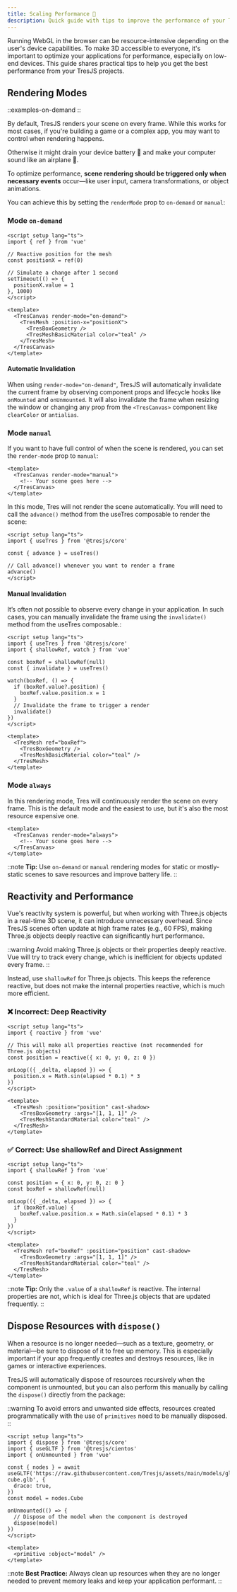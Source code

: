 ```yaml
---
title: Scaling Performance 🚀
description: Quick guide with tips to improve the performance of your TresJS application.
---
```


Running WebGL in the browser can be resource-intensive depending on the user's device capabilities. To make 3D accessible to everyone, it's important to optimize your applications for performance, especially on low-end devices. This guide shares practical tips to help you get the best performance from your TresJS projects.

## Rendering Modes

::examples-on-demand
::

By default, TresJS renders your scene on every frame. While this works for most cases, if you're building a game or a complex app, you may want to control when rendering happens.

Otherwise it might drain your device battery 🔋 and make your computer sound like an airplane 🛫.

To optimize performance, **scene rendering should be triggered only when necessary events** occur—like user input, camera transformations, or object animations.

You can achieve this by setting the `renderMode` prop to `on-demand` or `manual`:

### Mode `on-demand`

```vue [on-demand.vue]
<script setup lang="ts">
import { ref } from 'vue'

// Reactive position for the mesh
const positionX = ref(0)

// Simulate a change after 1 second
setTimeout(() => {
  positionX.value = 1
}, 1000)
</script>

<template>
  <TresCanvas render-mode="on-demand">
    <TresMesh :position-x="positionX">
      <TresBoxGeometry />
      <TresMeshBasicMaterial color="teal" />
    </TresMesh>
  </TresCanvas>
</template>
```

#### Automatic Invalidation

When using `render-mode="on-demand"`, TresJS will automatically invalidate the current frame by observing component props and lifecycle hooks like `onMounted` and `onUnmounted`. It will also invalidate the frame when resizing the window or changing any prop from the `<TresCanvas>` component like `clearColor` or `antialias`.

### Mode `manual`

If you want to have full control of when the scene is rendered, you can set the `render-mode` prop to `manual`:

```vue [manual-mode.vue]
<template>
  <TresCanvas render-mode="manual">
    <!-- Your scene goes here -->
  </TresCanvas>
</template>
```

In this mode, Tres will not render the scene automatically. You will need to call the `advance()` method from the useTres composable to render the scene:

```vue [manual-invalidate.vue]
<script setup lang="ts">
import { useTres } from '@tresjs/core'

const { advance } = useTres()

// Call advance() whenever you want to render a frame
advance()
</script>
```

#### Manual Invalidation

It’s often not possible to observe every change in your application. In such cases, you can manually invalidate the frame using the `invalidate()` method from the useTres composable.:

```vue [manual-invalidate.vue]
<script setup lang="ts">
import { useTres } from '@tresjs/core'
import { shallowRef, watch } from 'vue'

const boxRef = shallowRef(null)
const { invalidate } = useTres()

watch(boxRef, () => {
  if (boxRef.value?.position) {
    boxRef.value.position.x = 1
  }
  // Invalidate the frame to trigger a render
  invalidate()
})
</script>

<template>
  <TresMesh ref="boxRef">
    <TresBoxGeometry />
    <TresMeshBasicMaterial color="teal" />
  </TresMesh>
</template>
```

### Mode `always`

In this rendering mode, Tres will continuously render the scene on every frame. This is the default mode and the easiest to use, but it's also the most resource expensive one.

```vue [always-mode.vue]
<template>
  <TresCanvas render-mode="always">
    <!-- Your scene goes here -->
  </TresCanvas>
</template>
```

::note
**Tip:** Use `on-demand` or `manual` rendering modes for static or mostly-static scenes to save resources and improve battery life.
::

## Reactivity and Performance

Vue's reactivity system is powerful, but when working with Three.js objects in a real-time 3D scene, it can introduce unnecessary overhead. Since TresJS scenes often update at high frame rates (e.g., 60 FPS), making Three.js objects deeply reactive can significantly hurt performance.

::warning
Avoid making Three.js objects or their properties deeply reactive. Vue will try to track every change, which is inefficient for objects updated every frame.
::

Instead, use `shallowRef` for Three.js objects. This keeps the reference reactive, but does not make the internal properties reactive, which is much more efficient.

### ❌ Incorrect: Deep Reactivity

```vue [incorrect-reactivity.vue]
<script setup lang="ts">
import { reactive } from 'vue'

// This will make all properties reactive (not recommended for Three.js objects)
const position = reactive({ x: 0, y: 0, z: 0 })

onLoop(({ _delta, elapsed }) => {
  position.x = Math.sin(elapsed * 0.1) * 3
})
</script>

<template>
  <TresMesh :position="position" cast-shadow>
    <TresBoxGeometry :args="[1, 1, 1]" />
    <TresMeshStandardMaterial color="teal" />
  </TresMesh>
</template>
```

### ✅ Correct: Use shallowRef and Direct Assignment

```vue [correct-reactivity.vue]
<script setup lang="ts">
import { shallowRef } from 'vue'

const position = { x: 0, y: 0, z: 0 }
const boxRef = shallowRef(null)

onLoop(({ _delta, elapsed }) => {
  if (boxRef.value) {
    boxRef.value.position.x = Math.sin(elapsed * 0.1) * 3
  }
})
</script>

<template>
  <TresMesh ref="boxRef" :position="position" cast-shadow>
    <TresBoxGeometry :args="[1, 1, 1]" />
    <TresMeshStandardMaterial color="teal" />
  </TresMesh>
</template>
```

::note
**Tip:** Only the `.value` of a `shallowRef` is reactive. The internal properties are not, which is ideal for Three.js objects that are updated frequently.
::

## Dispose Resources with `dispose()`

When a resource is no longer needed—such as a texture, geometry, or material—be sure to dispose of it to free up memory. This is especially important if your app frequently creates and destroys resources, like in games or interactive experiences.

TresJS will automatically dispose of resources recursively when the component is unmounted, but you can also perform this manually by calling the `dispose()` directly from the package:

::warning
To avoid errors and unwanted side effects, resources created programmatically with the use of `primitives` need to be manually disposed.
::

```vue [manual-dispose.vue]
<script setup lang="ts">
import { dispose } from '@tresjs/core'
import { useGLTF } from '@tresjs/cientos'
import { onUnmounted } from 'vue'

const { nodes } = await useGLTF('https://raw.githubusercontent.com/Tresjs/assets/main/models/gltf/blender-cube.glb', {
  draco: true,
})
const model = nodes.Cube

onUnmounted(() => {
  // Dispose of the model when the component is destroyed
  dispose(model)
})
</script>

<template>
  <primitive :object="model" />
</template>
```

::note
**Best Practice:** Always clean up resources when they are no longer needed to prevent memory leaks and keep your application performant.
::
